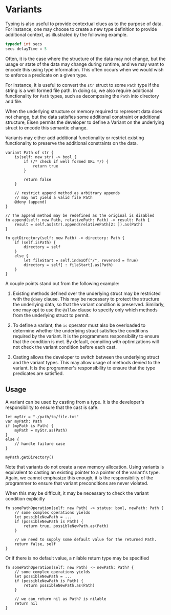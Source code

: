 # Variants
Typing is also useful to provide contextual clues as to the purpose of data. For instance, one may choose to create a new type definition to provide additional context, as illustrated by the following example.

```c
typedef int secs
secs delayTime = 5
```

Often, it is the case where the structure of the data may not change, but the usage or state of the data may change during runtime, and we may want to encode this using type information. This often occurs when we would wish to enforce a predicate on a given type.

For instance, it is useful to convert the `str` struct to some `Path` type if the string is a well formed file path. In doing so, we also require additional functionality for `Path` types, such as decomposing the `Path` into directory and file.

When the underlying structure or memory required to represent data does not change, but the data satisfies some additional constraint or additional structure, Eisen permits the developer to define a Variant on the underlying struct to encode this semantic change.

Variants may either add additional functionality or restrict existing functionality to preserve the additional constraints on the data.

```eisen
variant Path of str {
    is(self: new str) -> bool {
        if (/* check if well formed URL */) {
            return true
        }

        return false
    }

    // restrict append method as arbitrary appends
    // may not yield a valid file Path
    @deny (append)
}

// The append method may be redefined as the original is disabled
fn append(self: new Path, relativePath: Path) -> result: Path {
    result = self.as(str).append(relativePath[2: ]).as(Path)
}

fn getDirectory(self: new Path) -> directory: Path {
    if (self.isPath) {
        directory = self
    }
    else {
        let fileStart = self.indexOf("/", reversed = True)
        directory = self[ : fileStart].as(Path)
    }
}
```

A couple points stand out from the following example:

1. Existing methods defined over the underlying struct may be restricted with the `@deny` clause. This may be necessary to protect the structure the underlying data, so that the variant condition is preserved. Similarly, one may opt to use the `@allow` clause to specify only which methods from the underlying struct to permit.

2. To define a variant, the `is` operator must also be overloaded to determine whether the underlying struct satisfies the conditions required by the variant. It is the programmers responsibility to ensure that the condition is met. By default, compiling with optimizations will not check the variant condition before each cast.

3. Casting allows the developer to switch between the underlying struct and the variant types. This may allow usage of methods denied to the variant. It is the programmer's responsibility to ensure that the type predicates are satisfied.

## Usage
A variant can be used by casting from a type. It is the developer's responsibility to ensure that the cast is safe.

```eisen
let myStr = "./path/to/file.txt"
var myPath: Path
if (myPath is Path) {
    myPath = myStr.as(Path)
}
else {
    // handle failure case
}

myPath.getDirectory()
```

Note that variants do not create a new memory allocation. Using variants is equivalent to casting an existing pointer to a pointer of the variant's type. Again, we cannot emphasize this enough, it is the responsibility of the programmer to ensure that variant preconditions are never violated.

When this may be difficult, it may be necessary to check the variant condition explicitly

```eisen
fn somePathOperation(self: new Path) -> status: bool, newPath: Path {
    // some complex operations yields
    let possibleNewPath = ...
    if (possibleNewPath is Path) {
        return true, possibleNewPath.as(Path)
    }

    // we need to supply some default value for the returned Path.
    return false, self
}
```

Or if there is no default value, a nilable return type may be specified

```eisen
fn somePathOperation(self: new Path) -> newPath: Path? {
    // some complex operations yields
    let possibleNewPath = ...
    if (possibleNewPath is Path) {
        return possibleNewPath.as(Path)
    }

    // we can return nil as Path? is nilable
    return nil
}
```
